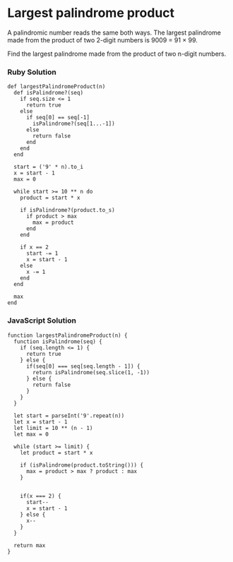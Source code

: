 # Largest palindrome product
A palindromic number reads the same both ways. The largest palindrome made from the product of two 2-digit numbers is 9009 = 91 × 99.

Find the largest palindrome made from the product of two n-digit numbers.

### Ruby Solution
```
def largestPalindromeProduct(n)
  def isPalindrome?(seq)
    if seq.size <= 1
      return true
    else
      if seq[0] == seq[-1]
        isPalindrome?(seq[1...-1])
      else
        return false
      end
    end
  end

  start = ('9' * n).to_i
  x = start - 1
  max = 0

  while start >= 10 ** n do
    product = start * x

    if isPalindrome?(product.to_s)
      if product > max
        max = product
      end
    end

    if x == 2
      start -= 1
      x = start - 1
    else
      x -= 1
    end
  end

  max
end
```

### JavaScript Solution
```
function largestPalindromeProduct(n) {
  function isPalindrome(seq) {
    if (seq.length <= 1) {
      return true
    } else {
      if(seq[0] === seq[seq.length - 1]) {
        return isPalindrome(seq.slice(1, -1))
      } else {
        return false
      }
    }
  }

  let start = parseInt('9'.repeat(n))
  let x = start - 1
  let limit = 10 ** (n - 1)
  let max = 0

  while (start >= limit) {
    let product = start * x

    if (isPalindrome(product.toString())) {
      max = product > max ? product : max
    }


    if(x === 2) {
      start--
      x = start - 1
    } else {
      x--
    }
  }

  return max  
}
```
